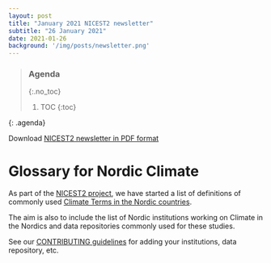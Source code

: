 ```yaml
---
layout: post
title: "January 2021 NICEST2 newsletter"
subtitle: "26 January 2021"
date: 2021-01-26
background: '/img/posts/newsletter.png'
---
```


> ### Agenda
> {:.no_toc}
> 1. TOC
> {:toc}
>
{: .agenda}

Download [NICEST2 newsletter in PDF format](/nicest2/img/posts/2021-02-NICEST2Newsletter.pdf)

# Glossary for Nordic Climate

As part of the [NICEST2 project](https://neic.no/nicest2), we have started a list of definitions of commonly used [Climate Terms in the Nordic countries](https://nordicesmhub.github.io/nordic-climate-glossary/). 

The aim is also to include the list of Nordic institutions working on Climate in the Nordics and data repositories commonly used for these studies. 

See our [CONTRIBUTING guidelines](https://github.com/NordicESMhub/nordic-climate-glossary/blob/main/CONTRIBUTING.md) for adding your institutions, data repository, etc.
